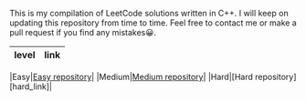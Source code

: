This is my compilation of LeetCode solutions written in C++.
I will keep on updating this repository from time to time.
Feel free to contact me or make a pull request if you find any mistakes😀.

|level | link|
|:---:|:----:|

|Easy|[Easy repository][easy_link]|
|Medium|[Medium repository][medium_link]|
|Hard|[Hard repository][hard_link]|


[easy_link]:https://github.com/Ryanshyu/LeetCode/blob/main/1.Easy/README.md
[medium_link]:
[hard_link]:



